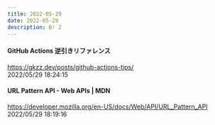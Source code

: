 ```yaml
---
title: 2022-05-29
date: 2022-05-29
description: B! 2
---
```


#### GitHub Actions 逆引きリファレンス
https://gkzz.dev/posts/github-actions-tips/<br>
2022/05/29 18:24:15<br>


#### URL Pattern API - Web APIs | MDN
https://developer.mozilla.org/en-US/docs/Web/API/URL_Pattern_API<br>
2022/05/29 18:19:16<br>


